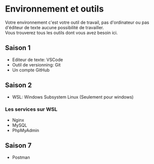 # Environnement et outils
Votre environnement c'est votre outil de travail, pas d'ordinateur ou pas d'éditeur de texte aucune possibilité de travailler.\
Vous trouverez tous les outils dont vous avez besoin ici.

## Saison 1
- Editeur de texte: VSCode
- Outil de versionning: Git
- Un compte GitHub

## Saison 2
- WSL: Windows Subsystem Linux (Seulement pour windows)

### Les services sur WSL
- Nginx
- MySQL
- PhpMyAdmin

## Saison 7
- Postman

